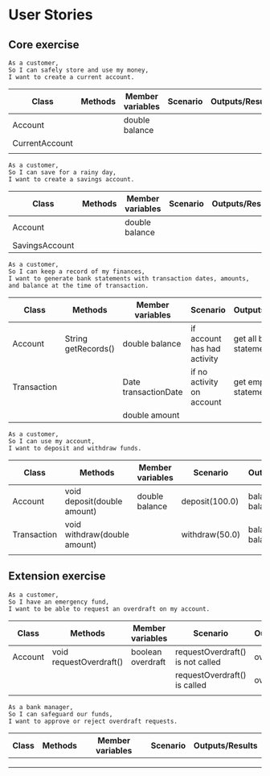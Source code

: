 # User Stories


## Core exercise

```
As a customer,
So I can safely store and use my money,
I want to create a current account.
```
| Class          | Methods | Member variables | Scenario | Outputs/Results |
|----------------|---------|------------------|----------|-----------------|
| Account        |         | double balance   |          |                 |
| CurrentAccount |         |                  |          |                 |
|                |         |                  |          |                 |


```
As a customer,
So I can save for a rainy day,
I want to create a savings account.
```
| Class          | Methods | Member variables | Scenario | Outputs/Results |
|----------------|---------|------------------|----------|-----------------|
| Account        |         | double balance   |          |                 |
| SavingsAccount |         |                  |          |                 |


```
As a customer,
So I can keep a record of my finances,
I want to generate bank statements with transaction dates, amounts, and balance at the time of transaction.
```
| Class       | Methods             | Member variables     | Scenario                    | Outputs/Results          |
|-------------|---------------------|----------------------|-----------------------------|--------------------------|
| Account     | String getRecords() | double balance       | if account has had activity | get all bank statements  |
| Transaction |                     | Date transactionDate | if no activity on account   | get empty bank statement |
|             |                     | double amount        |                             |                          |



```
As a customer,
So I can use my account,
I want to deposit and withdraw funds.
```
| Class       | Methods                      | Member variables | Scenario       | Outputs/Results           |
|-------------|------------------------------|------------------|----------------|---------------------------|
| Account     | void deposit(double amount)  | double balance   | deposit(100.0) | balance = balance + 100.0 |
| Transaction | void withdraw(double amount) |                  | withdraw(50.0) | balance = balance - 50.0  |
|             |                              |                  |                |                           |


## Extension exercise

```
As a customer,
So I have an emergency fund,
I want to be able to request an overdraft on my account.
```
| Class   | Methods                 | Member variables  | Scenario                         | Outputs/Results   |
|---------|-------------------------|-------------------|----------------------------------|-------------------|
| Account | void requestOverdraft() | boolean overdraft | requestOverdraft() is not called | overdraft = false |
|         |                         |                   | requestOverdraft() is called     | overdraft = true  |
|         |                         |                   |                                  |                   |

```
As a bank manager,
So I can safeguard our funds,
I want to approve or reject overdraft requests.
```
| Class | Methods | Member variables | Scenario | Outputs/Results |
|-------|---------|------------------|----------|-----------------|
|       |         |                  |          |                 |
|       |         |                  |          |                 |
|       |         |                  |          |                 |

